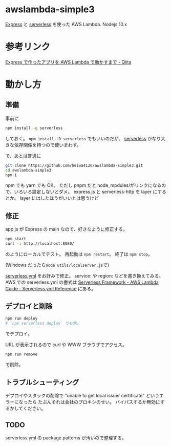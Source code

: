 # awslambda-simple3

[Express](https://expressjs.com/)
と
[serverless](https://www.npmjs.com/package/serverless)
を使った AWS Lambda. Nodejs 10.x

# 参考リンク

[Express で作ったアプリを AWS Lambda で動かすまで - Qiita](https://qiita.com/ozaki25/items/504da150d6f8318e354f)

# 動かし方

## 準備

事前に

```sh
npm install -g serverless
```

しておく。
`npm install -D serverless` でもいいのだが、
[serverless](https://www.npmjs.com/package/serverless)
かなり大きな依存関係を持つので使いまわす。

で、あとは普通に

```bash
git clone https://github.com/heiwa4126/awslambda-simple3.git
cd awslambda-simple3
npm i
```

npm でも yarn でも OK。
ただし pnpm だと node_mpdules/がリンクになるので、いろいろ設定しないとダメ。
express.js と serverless-http を layer にするとか。
layer にはしたほうがいいとは思うけど

## 修正

app.js が Express の main なので、好きなように修正する。

```bash
npm start
curl -i http://localhost:8080/
```

のようにローカルでテスト。
再起動は `npm restart`。
終了は `npm stop`。

(Windows だったら`node utils/localserver.js`で)

[serverless.yml](/serverless.yml)
をお好みで修正。
service: や region: などを書き換えてみる。
AWS での serverless.yml の書式は
[Serverless Framework - AWS Lambda Guide - Serverless.yml Reference](https://serverless.com/framework/docs/providers/aws/guide/serverless.yml/)
にある。

## デプロイと削除

```bash
npm run deploy
# `npx serverless deploy` でもOK。
```

でデプロイ。

URL が表示されるので curl や WWW ブラウザでアクセス。

```bash
npm run remove
```

で削除。

## トラブルシューティング

デプロイやスタックの削除で
"unable to get local issuer certificate" というエラーになったら
たぶんそれは会社のプロキシのせい。
バイパスするか無効にするかしてください。

## TODO

serverless.yml の package.patterns が汚いので整理する。

